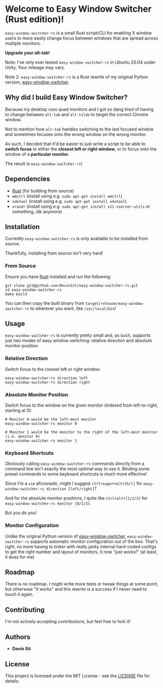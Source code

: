 # Welcome to Easy Window Switcher (Rust edition)!

`easy-window-switcher-rs` is a small Rust script/CLI for enabling X window users to more easily change focus between windows that are spread across multiple monitors.

**Upgrade your alt-tab!**

Note: I've only ever tested `easy-window-switcher-rs` in Ubuntu 20.04 under Unity. Your mileage may vary.

Note 2: `easy-window-switcher-rs` is a Rust rewrite of my original Python version, [easy-window-switcher](https://github.com/DevinSit/easy-window-switcher).

## Why did I build Easy Window Switcher?

Because my desktop runs quad monitors and I got so dang tired of having to change between `alt-tab` and `alt-tilde` to target the correct Chrome window.

Not to mention how `alt-tab` handles switching to the last focused window and sometimes focuses onto the wrong window on the wrong monitor.

As such, I decided that it'd be easier to just write a script to be able to **switch focus** to either the **closest left or right window**, or to focus onto the window of a **particular monitor**.

The result is `easy-window-switcher-rs`!

## Dependencies

- [Rust](https://www.rust-lang.org/tools/install) (for building from source)
- `wmctrl` (install using e.g. `sudo apt-get install wmctrl`)
- `xdotool` (install using e.g. `sudo apt-get install xdotool`)
- `xrandr` (install using e.g. `sudo apt-get install x11-xserver-utils` or something, idk anymore)

## Installation

Currently `easy-window-switcher-rs` is only available to be installed from source.

Thankfully, installing from source isn't very hard!

### From Source

Ensure you have [Rust](https://www.rust-lang.org/tools/install) installed and run the following: 

```
git clone git@github.com:DevinSit/easy-window-switcher-rs.git
cd easy-window-switcher-rs
make build
```

You can then copy the built binary from `target/release/easy-window-switcher-rs` to wherever you want, like `/usr/local/bin`!

## Usage

`easy-window-switcher-rs` is currently pretty small and, as such, supports just two modes of easy window switching: relative direction and absolute monitor position.

### Relative Direction

Switch focus to the closest left or right window:

```
easy-window-switcher-rs direction left
easy-window-switcher-rs direction right
```

### Absolute Monitor Position

Switch focus to the window on the given monitor (indexed from left-to-right, starting at 0):

```
# Monitor 0 would be the left-most monitor
easy-window-switcher-rs monitor 0

# Monitor 1 would be the monitor to the right of the left-most monitor (i.e. monitor 0)
easy-window-switcher-rs monitor 1
```

### Keyboard Shortcuts

Obviously calling `easy-window-switcher-rs` commands directly from a command line isn't exactly the most optimal way to use it. Binding some preset commands to some keyboard shortcuts is much more effective!

Since I'm a `vim` aficionado, might I suggest `ctrl+super+alt+[h/l]` for `easy-window-switcher-rs direction [left/right]`?

And for the absolute monitor positions, I quite like `ctrl+alt+[1/2/3]` for `easy-window-switcher-rs monitor [0/1/2]`.

But you do you!

### Monitor Configuration

Unlike the original Python version of [easy-window-switcher](https://github.com/DevinSit/easy-window-switcher), `easy-window-switcher-rs` supports automatic monitor configuration out of the box. That's right, no more having to tinker with really janky internal hard-coded configs to get the right number and layout of monitors, it now "just works!" (at least, it does for me)

## Roadmap

There is no roadmap. I might write more tests or tweak things at some point, but otherwise "it works" and this rewrite is a success if I never need to touch it again.

## Contributing

I'm not actively accepting contributions, but feel free to fork it!

## Authors

- **Devin Sit**

## License

This project is licensed under the MIT License - see the [LICENSE](LICENSE) file for details.
